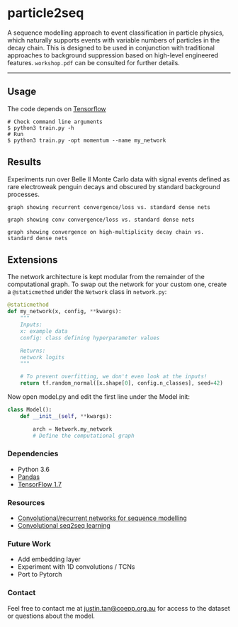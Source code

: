 # particle2seq

A sequence modelling approach to event classification in particle physics, which naturally supports events with variable numbers of particles in the decay chain. This is designed to be used in conjunction with traditional approaches to background suppression based on high-level engineered features. `workshop.pdf` can be consulted for further details.

-----------------------------
## Usage
The code depends on [Tensorflow](https://www.tensorflow.org/)
```
# Check command line arguments
$ python3 train.py -h
# Run
$ python3 train.py -opt momentum --name my_network
```

## Results
Experiments run over Belle II Monte Carlo data with signal events defined as rare electroweak penguin decays and obscured by standard background processes.
```
graph showing recurrent convergence/loss vs. standard dense nets
```
```
graph showing conv convergence/loss vs. standard dense nets
```
```
graph showing convergence on high-multiplicity decay chain vs. standard dense nets
```
## Extensions
The network architecture is kept modular from the remainder of the computational graph. To swap out the network for your custom one, create a `@staticmethod` under the `Network` class in `network.py`:

```python
@staticmethod
def my_network(x, config, **kwargs):
    """
    Inputs:
    x: example data
    config: class defining hyperparameter values

    Returns:
    network logits
    """

    # To prevent overfitting, we don't even look at the inputs!
    return tf.random_normal([x.shape[0], config.n_classes], seed=42)
```
Now open model.py and edit the first line under the Model init:
```python
class Model():
    def __init__(self, **kwargs):

        arch = Network.my_network
        # Define the computational graph
```

### Dependencies
* Python 3.6
* [Pandas](https://pandas.pydata.org/)
* [TensorFlow 1.7](https://www.tensorflow.org/)

### Resources
* [Convolutional/recurrent networks for sequence modelling](https://arxiv.org/pdf/1803.01271.pdf)
* [Convolutional seq2seq learning](https://arxiv.org/pdf/1705.03122.pdf)

### Future Work
* Add embedding layer
* Experiment with 1D convolutions / TCNs
* Port to Pytorch

### Contact
Feel free to contact me at [justin.tan@coepp.org.au](mailto:justin.tan@coepp.org.au) for access to the dataset or questions about the model.